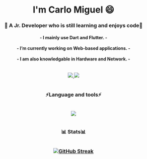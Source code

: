 <h1 align="center">
 I'm Carlo Miguel 😄
</h1>

<h3  align="center"> 
 🌱 A Jr. Developer who is still learning and enjoys code🌱
</h3>

<h4  align="center">
   - I mainly use Dart and Flutter. -<br/><br/>
  - I’m currently working on Web-based applications. -<br/><br/>
  - I am also knowledgable in Hardware and Network. -<br/><br/> 
</h4>

<div align="center">
  <a href="mailto:carlocabbo11@gmail.com">
    <img src="https://img.shields.io/badge/Gmail-333333?style=for-the-badge&logo=gmail&logoColor=red" target="_blank" />
  </a>
  <a href="www.linkedin.com/in/carlocabbo" target="_blank">
    <img src="https://img.shields.io/badge/LinkedIn-0077B5?style=for-the-badge&logo=linkedin&logoColor=white" target="_blank" />
  </a>
</div>
<h1>  </h1>    

<h3 align="center">⚡Language and tools⚡

<p ><br/>
  <a href="https://skillicons.dev">
    <img src="https://skillicons.dev/icons?i=java,figma,vscode,androidstudio,dart,flutter" />
  </a>
</p>
</h3>

<h1>  </h1> 

<h3 align="center">📊 Stats📊
<p ><br/>
<a href="https://git.io/streak-stats"><img src="https://streak-stats.demolab.com?user=Khaloyyy&theme=tokyonight-duo&hide_longest_streak=true" alt="GitHub Streak" /></a>
</p>
</h3>



